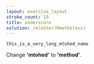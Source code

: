 ```yaml
---
layout: exercise_layout
stroke_count: 10
title: underscore
solution: /m(enter)Rmetho(esc)
---
```


    this_is_a_very_long_mtohed_name

Change **'mtohed'** to **'method'**.
